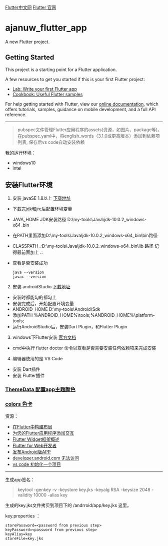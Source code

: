 [Flutter中文网](https://flutterchina.club/) [Flutter 官网](https://flutter.io/)

# ajanuw_flutter_app

A new Flutter project.

## Getting Started

This project is a starting point for a Flutter application.

A few resources to get you started if this is your first Flutter project:

- [Lab: Write your first Flutter app](https://flutter.io/docs/get-started/codelab)
- [Cookbook: Useful Flutter samples](https://flutter.io/docs/cookbook)

For help getting started with Flutter, view our 
[online documentation](https://flutter.io/docs), which offers tutorials, 
samples, guidance on mobile development, and a full API reference.

---

> pubspec文件管理Flutter应用程序的assets(资源，如图片、package等)。 在pubspec.yaml中，将english_words（3.1.0或更高版本）添加到依赖项列表, 保存后vs code自动安装依赖

我的运行环境：
- windows10
- intel


## 安装Flutter环境
1. 安装 javaSE 1.8以上 [下载地址](https://www.oracle.com/technetwork/java/javase/archive-139210.html)
  - 下载完jdk和jre后配置环境变量
  - JAVA_HOME JDK安装路径 D:\my-tools\Java\jdk-10.0.2_windows-x64_bin
  - 在PATH里面添加D:\my-tools\Java\jdk-10.0.2_windows-x64_bin\bin路径
  - CLASSPATH .:D:\my-tools\Java\jdk-10.0.2_windows-x64_bin\lib 路径 记得最前面加上 .:
  - 查看是否安装成功
  
    ```
    java --version
    javac --version
    ```

2. 安装 androidStudio [下载地址](https://www.techspot.com/downloads/6831-android-studio.html)
  - 安装时都能勾的都勾上
  - 安装完成后，开始配置环境变量
  - ANDROID_HOME  D:\my-tools\Android\Sdk
  - 添加PATH  %ANDROID_HOME%\tools;%ANDROID_HOME%\platform-tools;
  - 运行AndroidStudio后，安装Dart Plugin，和Flutter Plugin

3. windows下Flutter安装 [官方文档](https://flutter.io/docs/get-started/install/windows)
  -  cmd中执行 flutter doctor 命令以查看是否需要安装任何依赖项来完成安装

4. 编辑器使用的是 VS Code
  - 安装 Dart插件
  - 安装 Flutter插件


  ### [ThemeData 配置app主题颜色](https://docs.flutter.io/flutter/material/ThemeData-class.html) 
  ### [colors 色卡](https://docs.flutter.io/flutter/material/Colors-class.html)

资源：
  - [在Flutter中构建布局](https://flutterchina.club/tutorials/layout/)
  - [为您的Flutter应用程序添加交互](https://flutterchina.club/tutorials/interactive/)
  - [Flutter Widget框架概述](https://flutterchina.club/widgets-intro/)
  - [Flutter for Web开发者](https://flutterchina.club/web-analogs/)
  - [发布Android版APP](https://flutterchina.club/android-release/)
  - [developer.android.com 无法访问](https://www.jianshu.com/p/ed7da9412ac3)
  - [vs code 初始化一个项目](https://flutterchina.club/get-started/test-drive/#vscode)

---

生成app签名：
> keytool -genkey -v -keystore key.jks -keyalg RSA -keysize 2048 -validity 10000 -alias key

生成的key.jks文件拷贝到项目下的 /andrroid/app/key.jks 这里。

key.properties ：
```
storePassword=<password from previous step>
keyPassword=<password from previous step>
keyAlias=key
storeFile=key.jks
```